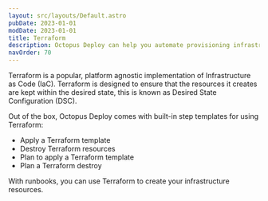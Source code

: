 ```yaml
---
layout: src/layouts/Default.astro
pubDate: 2023-01-01
modDate: 2023-01-01
title: Terraform
description: Octopus Deploy can help you automate provisioning infrastructure with Terraform using runbooks.
navOrder: 70
---
```


Terraform is a popular, platform agnostic implementation of Infrastructure as Code (IaC).  Terraform is designed to ensure that the resources it creates are kept within the desired state, this is known as Desired State Configuration (DSC).

Out of the box, Octopus Deploy comes with built-in step templates for using Terraform:
- Apply a Terraform template
- Destroy Terraform resources
- Plan to apply a Terraform template
- Plan a Terraform destroy

With runbooks, you can use Terraform to create your infrastructure resources.